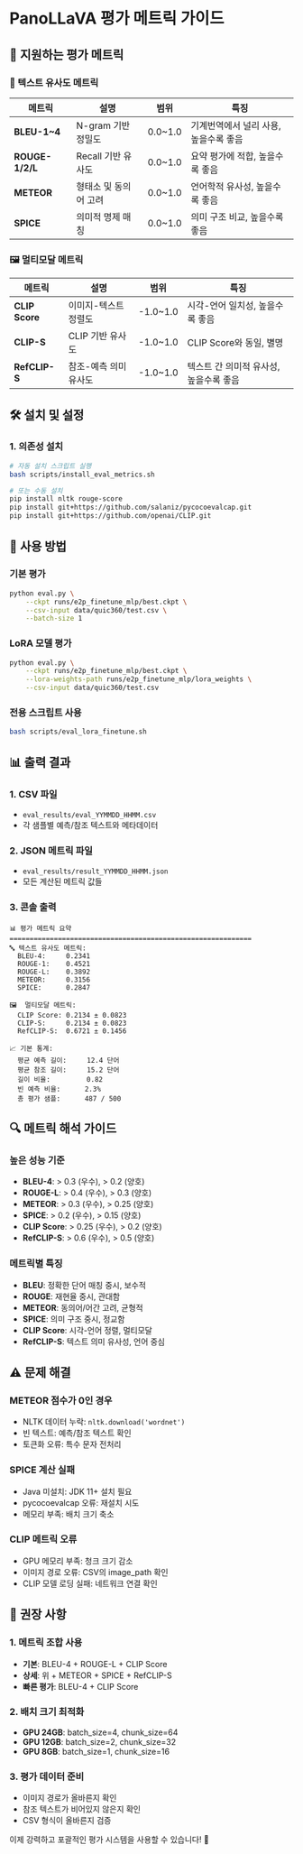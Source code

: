 # PanoLLaVA 평가 메트릭 가이드

## 🎯 지원하는 평가 메트릭

### 📝 텍스트 유사도 메트릭

| 메트릭 | 설명 | 범위 | 특징 |
|--------|------|------|------|
| **BLEU-1~4** | N-gram 기반 정밀도 | 0.0~1.0 | 기계번역에서 널리 사용, 높을수록 좋음 |
| **ROUGE-1/2/L** | Recall 기반 유사도 | 0.0~1.0 | 요약 평가에 적합, 높을수록 좋음 |
| **METEOR** | 형태소 및 동의어 고려 | 0.0~1.0 | 언어학적 유사성, 높을수록 좋음 |
| **SPICE** | 의미적 명제 매칭 | 0.0~1.0 | 의미 구조 비교, 높을수록 좋음 |

### 🖼️ 멀티모달 메트릭

| 메트릭 | 설명 | 범위 | 특징 |
|--------|------|------|------|
| **CLIP Score** | 이미지-텍스트 정렬도 | -1.0~1.0 | 시각-언어 일치성, 높을수록 좋음 |
| **CLIP-S** | CLIP 기반 유사도 | -1.0~1.0 | CLIP Score와 동일, 별명 |
| **RefCLIP-S** | 참조-예측 의미 유사도 | -1.0~1.0 | 텍스트 간 의미적 유사성, 높을수록 좋음 |

## 🛠️ 설치 및 설정

### 1. 의존성 설치
```bash
# 자동 설치 스크립트 실행
bash scripts/install_eval_metrics.sh

# 또는 수동 설치
pip install nltk rouge-score
pip install git+https://github.com/salaniz/pycocoevalcap.git
pip install git+https://github.com/openai/CLIP.git
```

## 🚀 사용 방법

### 기본 평가
```bash
python eval.py \
    --ckpt runs/e2p_finetune_mlp/best.ckpt \
    --csv-input data/quic360/test.csv \
    --batch-size 1
```

### LoRA 모델 평가
```bash
python eval.py \
    --ckpt runs/e2p_finetune_mlp/best.ckpt \
    --lora-weights-path runs/e2p_finetune_mlp/lora_weights \
    --csv-input data/quic360/test.csv
```

### 전용 스크립트 사용
```bash
bash scripts/eval_lora_finetune.sh
```

## 📊 출력 결과

### 1. CSV 파일
- `eval_results/eval_YYMMDD_HHMM.csv`
- 각 샘플별 예측/참조 텍스트와 메타데이터

### 2. JSON 메트릭 파일
- `eval_results/result_YYMMDD_HHMM.json`
- 모든 계산된 메트릭 값들

### 3. 콘솔 출력
```
📊 평가 메트릭 요약
============================================================
🔤 텍스트 유사도 메트릭:
  BLEU-4:     0.2341
  ROUGE-1:    0.4521
  ROUGE-L:    0.3892
  METEOR:     0.3156
  SPICE:      0.2847

🖼️  멀티모달 메트릭:
  CLIP Score: 0.2134 ± 0.0823
  CLIP-S:     0.2134 ± 0.0823
  RefCLIP-S:  0.6721 ± 0.1456

📈 기본 통계:
  평균 예측 길이:     12.4 단어
  평균 참조 길이:     15.2 단어
  길이 비율:         0.82
  빈 예측 비율:      2.3%
  총 평가 샘플:      487 / 500
```

## 🔍 메트릭 해석 가이드

### 높은 성능 기준
- **BLEU-4**: > 0.3 (우수), > 0.2 (양호)
- **ROUGE-L**: > 0.4 (우수), > 0.3 (양호)  
- **METEOR**: > 0.3 (우수), > 0.25 (양호)
- **SPICE**: > 0.2 (우수), > 0.15 (양호)
- **CLIP Score**: > 0.25 (우수), > 0.2 (양호)
- **RefCLIP-S**: > 0.6 (우수), > 0.5 (양호)

### 메트릭별 특징
- **BLEU**: 정확한 단어 매칭 중시, 보수적
- **ROUGE**: 재현율 중시, 관대함
- **METEOR**: 동의어/어간 고려, 균형적
- **SPICE**: 의미 구조 중시, 정교함
- **CLIP Score**: 시각-언어 정렬, 멀티모달
- **RefCLIP-S**: 텍스트 의미 유사성, 언어 중심

## ⚠️ 문제 해결

### METEOR 점수가 0인 경우
- NLTK 데이터 누락: `nltk.download('wordnet')`
- 빈 텍스트: 예측/참조 텍스트 확인
- 토큰화 오류: 특수 문자 전처리

### SPICE 계산 실패
- Java 미설치: JDK 11+ 설치 필요
- pycocoevalcap 오류: 재설치 시도
- 메모리 부족: 배치 크기 축소

### CLIP 메트릭 오류  
- GPU 메모리 부족: 청크 크기 감소
- 이미지 경로 오류: CSV의 image_path 확인
- CLIP 모델 로딩 실패: 네트워크 연결 확인

## 🎯 권장 사항

### 1. 메트릭 조합 사용
- **기본**: BLEU-4 + ROUGE-L + CLIP Score
- **상세**: 위 + METEOR + SPICE + RefCLIP-S
- **빠른 평가**: BLEU-4 + CLIP Score

### 2. 배치 크기 최적화
- **GPU 24GB**: batch_size=4, chunk_size=64
- **GPU 12GB**: batch_size=2, chunk_size=32  
- **GPU 8GB**: batch_size=1, chunk_size=16

### 3. 평가 데이터 준비
- 이미지 경로가 올바른지 확인
- 참조 텍스트가 비어있지 않은지 확인
- CSV 형식이 올바른지 검증

이제 강력하고 포괄적인 평가 시스템을 사용할 수 있습니다! 🚀
